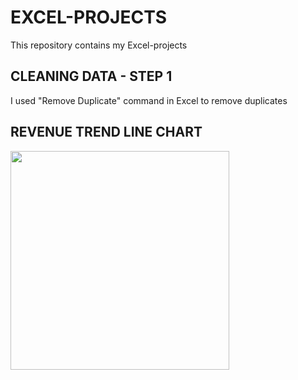# EXCEL-PROJECTS
This repository contains my Excel-projects

## CLEANING DATA - STEP 1
I used "Remove Duplicate" command in Excel to remove duplicates

## REVENUE TREND LINE CHART
<img src ="https://github.com/arzurahimli/LAMA-BIKE-SALES-ANALYSIS/blob/main/Lama%20Bike%20Sales%20Revenue.PNG" width="350" height="auto" >
